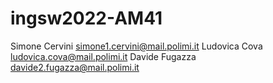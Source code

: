 # ingsw2022-AM41
Simone Cervini simone1.cervini@mail.polimi.it
Ludovica Cova ludovica.cova@mail.polimi.it
Davide Fugazza davide2.fugazza@mail.polimi.it
